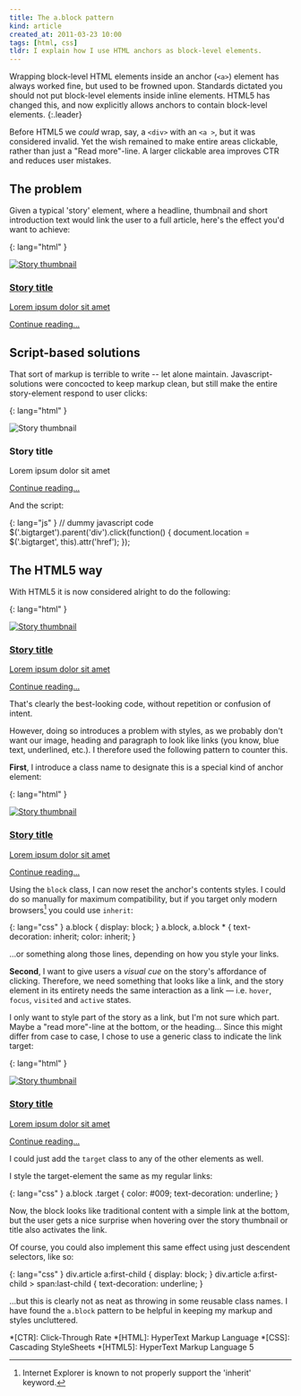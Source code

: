 ```yaml
---
title: The a.block pattern
kind: article
created_at: 2011-03-23 10:00
tags: [html, css]
tldr: I explain how I use HTML anchors as block-level elements.
---
```

Wrapping block-level HTML elements inside an anchor (`<a>`) element has always worked fine, but used to be frowned upon. Standards dictated you should not put block-level elements inside inline elements. HTML5 has changed this, and now explicitly allows anchors to contain block-level elements.
{:.leader}

Before HTML5 we _could_ wrap, say, a `<div>` with an `<a >`, but it was considered invalid. Yet the wish remained to make entire areas clickable, rather than just a "Read more"-line. A larger clickable area improves CTR and reduces user mistakes.

## The problem

Given a typical 'story' element, where a headline, thumbnail and short introduction text would link the user to a full article, here's the effect you'd want to achieve:

{: lang="html" }
    <div class="article">
        <a href="/story"><img src="pic.jpg" alt="Story thumbnail"></a>
        <h3><a href="/story">Story title</a></h3>
        <p><a href="/story">Lorem ipsum dolor sit amet</a></p>
        <a href="/story">Continue reading&hellip;</a>
    </div>

## Script-based solutions

That sort of markup is terrible to write -- let alone maintain. Javascript-solutions were concocted to keep markup clean, but still make the entire story-element respond to user clicks:

{: lang="html" }
    <div class="article">
        <img src="pic.jpg" alt="Story thumbnail">
        <h3>Story title</h3>
        <p>Lorem ipsum dolor sit amet</p>
        <a href="/story" class="bigtarget">Continue reading&hellip;</a>
    </div>

And the script:

{: lang="js" }
    // dummy javascript code
    $('.bigtarget').parent('div').click(function() {
        document.location = $('.bigtarget', this).attr('href');
    });

## The HTML5 way

With HTML5 it is now considered alright to do the following:

{: lang="html" }
    <div class="article">
        <a href="/story">
            <img src="pic.jpg" alt="Story thumbnail">
            <h3>Story title</h3>
            <p>Lorem ipsum dolor sit amet</p>
            <span>Continue reading&hellip;</span>
        </a>
    </div>

That's clearly the best-looking code, without repetition or confusion of intent.

However, doing so introduces a problem with styles, as we probably don't want our image, heading and paragraph to look like links (you know, blue text, underlined, etc.). I therefore used the following pattern to counter this.

**First**, I introduce a class name to designate this is a special kind of anchor element:

{: lang="html" }
    <div class="article">
        <a href="/story" class="block">
            <img src="pic.jpg" alt="Story thumbnail">
            <h3>Story title</h3>
            <p>Lorem ipsum dolor sit amet</p>
            <span>Continue reading&hellip;</span>
        </a>
    </div>

Using the `block` class, I can now reset the anchor's contents styles. I could do so manually for maximum compatibility, but if you target only modern browsers[^1] you could use `inherit`:

{: lang="css" }
    a.block { display: block; }
    a.block, a.block * {
        text-decoration: inherit;
        color: inherit;
    }
    
…or something along those lines, depending on how you style your links.

**Second**, I want to give users a *visual cue* on the story's affordance of clicking. Therefore, we need something that looks like a link, and the story element in its entirety needs the same interaction as a link — i.e. `hover`, `focus`, `visited` and `active` states.

I only want to style part of the story as a link, but I'm not sure which part. Maybe a "read more"-line at the bottom, or the heading… Since this might differ from case to case, I chose to use a generic class to indicate the link target:

{: lang="html" }
    <div class="article">
        <a href="/story" class="block">
            <img src="pic.jpg" alt="Story thumbnail">
            <h3>Story title</h3>
            <p>Lorem ipsum dolor sit amet</p>
            <span class="target">Continue reading&hellip;</span>
        </a>
    </div>

I could just add the `target` class to any of the other elements as well.

I style the target-element the same as my regular links:

{: lang="css" }
    a.block .target {
        color: #009;
        text-decoration: underline;
    }

Now, the block looks like traditional content with a simple link at the bottom, but the user gets a nice surprise when hovering over the story thumbnail or title also activates the link.

Of course, you could also implement this same effect using just descendent selectors, like so:

{: lang="css" }
    div.article a:first-child {
        display: block;
    }
    div.article a:first-child > span:last-child {
        text-decoration: underline;
    }

…but this is clearly not as neat as throwing in some reusable class names. I have found the `a.block` pattern to be helpful in keeping my markup and styles uncluttered.

*[CTR]: Click-Through Rate
*[HTML]: HyperText Markup Language
*[CSS]: Cascading StyleSheets
*[HTML5]: HyperText Markup Language 5

[^1]: Internet Explorer is known to not properly support the 'inherit' keyword.
